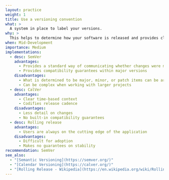 ```yaml
---
layout: practice
weight: 1
title: Use a versioning convention
what: >
  A system in place to label your versions.
why: >
  This helps to determine how your software is released and provides clarity to users on recency
when: Mid-Development
importance: Medium
implementations:
  - desc: SemVer
    advantages:
      - Provides a standard way of communicating whether changes were major, minor, or patches
      - Provides compatibility guarantees within major versions
    disadvantages:
      - What is determined to be major, minor, or patch items can be arbitrary between projects and can be difficult to define
      - Can be complex when working with larger projects
  - desc: CalVer
    advantages:
      - Clear time-based context
      - Codifies release cadence
    disadvantages:
      - Less detail on changes
      - No built-in compatibility guarantees
  - desc: Rolling release
    advantages:
      - Users are always on the cutting edge of the application
    disadvantages:
      - Difficult for adoption
      - Makes no guarantees on stability
recommendation: SemVer
see_also:
  - "[Semantic Versioning](https://semver.org/)"
  - "[Calendar Versioning](https://calver.org/)"
  - "[Rolling Release - Wikipedia](https://en.wikipedia.org/wiki/Rolling_release)"
---
```

